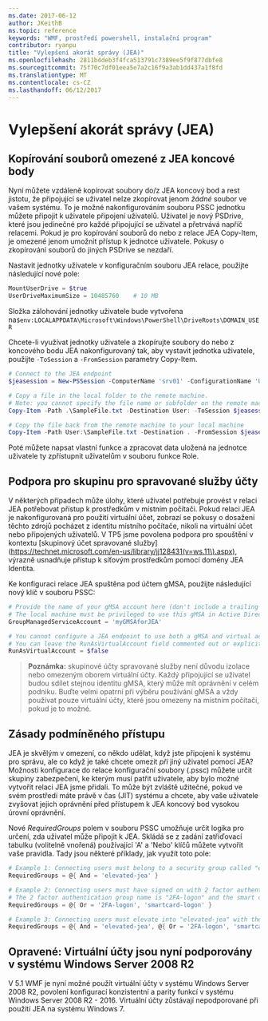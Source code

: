 ```yaml
---
ms.date: 2017-06-12
author: JKeithB
ms.topic: reference
keywords: "WMF, prostředí powershell, instalační program"
contributor: ryanpu
title: "Vylepšení akorát správy (JEA)"
ms.openlocfilehash: 2811b4deb3f4fca513791c7389ee5f9f877dbfe8
ms.sourcegitcommit: 75f70c7df01eea5e7a2c16f9a3ab1dd437a1f8fd
ms.translationtype: MT
ms.contentlocale: cs-CZ
ms.lasthandoff: 06/12/2017
---
```

# <a name="improvements-to-just-enough-administration-jea"></a>Vylepšení akorát správy (JEA)

## <a name="constrained-file-copy-tofrom-jea-endpoints"></a>Kopírování souborů omezené z JEA koncové body

Nyní můžete vzdáleně kopírovat soubory do/z JEA koncový bod a rest jistotu, že připojující se uživatel nelze zkopírovat jenom *žádné* soubor ve vašem systému.
To je možné nakonfigurováním souboru PSSC jednotku můžete připojit k uživatele připojení uživatelů.
Uživatel je nový PSDrive, které jsou jedinečné pro každé připojující se uživatel a přetrvává napříč relacemi.
Pokud je pro kopírování souborů do nebo z relace JEA Copy-Item, je omezené jenom umožnit přístup k jednotce uživatele.
Pokusy o zkopírování souborů do jiných PSDrive se nezdaří.

Nastavit jednotky uživatele v konfiguračním souboru JEA relace, použijte následující nové pole:

```powershell
MountUserDrive = $true
UserDriveMaximumSize = 10485760    # 10 MB
```

Složka zálohování jednotky uživatele bude vytvořena na`$env:LOCALAPPDATA\Microsoft\Windows\PowerShell\DriveRoots\DOMAIN_USER`

Chcete-li využívat jednotky uživatele a zkopírujte soubory do nebo z koncového bodu JEA nakonfigurovaný tak, aby vystavit jednotka uživatele, použijte `-ToSession` a `-FromSession` parametry Copy-Item.

```powershell
# Connect to the JEA endpoint
$jeasession = New-PSSession -ComputerName 'srv01' -ConfigurationName 'UserDemo'

# Copy a file in the local folder to the remote machine.
# Note: you cannot specify the file name or subfolder on the remote machine. You must exactly type "User:"
Copy-Item -Path .\SampleFile.txt -Destination User: -ToSession $jeasession

# Copy the file back from the remote machine to your local machine
Copy-Item -Path User:\SampleFile.txt -Destination . -FromSession $jeasession
```

Poté můžete napsat vlastní funkce a zpracovat data uložená na jednotce uživatele ty zpřístupnit uživatelům v souboru funkce Role.

## <a name="support-for-group-managed-service-accounts"></a>Podpora pro skupinu pro spravované služby účty

V některých případech může úlohy, které uživatel potřebuje provést v relaci JEA potřebovat přístup k prostředkům v místním počítači.
Pokud relaci JEA je nakonfigurovaná pro použití virtuální účet, zobrazí se pokusy o dosažení těchto zdrojů pocházet z identitu místního počítače, nikoli na virtuální účet nebo připojených uživatelů.
V TP5 jsme povolena podpora pro spouštění v kontextu [skupinový účet spravované služby] (https://technet.microsoft.com/en-us/library/jj128431(v=ws.11\).aspx), výrazně usnadňuje přístup k síťovým prostředkům pomocí domény JEA Identita.

Ke konfiguraci relace JEA spuštěna pod účtem gMSA, použijte následující nový klíč v souboru PSSC:

```powershell
# Provide the name of your gMSA account here (don't include a trailing $)
# The local machine must be privileged to use this gMSA in Active Directory
GroupManagedServiceAccount = 'myGMSAforJEA'

# You cannot configure a JEA endpoint to use both a gMSA and virtual account
# You can leave the RunAsVirtualAccount field commented out or explicitly set it to false
RunAsVirtualAccount = $false
```

> **Poznámka:** skupinové účty spravované služby není důvodu izolace nebo omezeným oborem virtuální účty.
> Každý připojující se uživatel budou sdílet stejnou identitu gMSA, který může mít oprávnění v celém podniku.
> Buďte velmi opatrní při výběru používání gMSA a vždy používat pouze virtuální účty, které jsou omezeny na místním počítači, pokud je to možné.

## <a name="conditional-access-policies"></a>Zásady podmíněného přístupu

JEA je skvělým v omezení, co někdo udělat, když jste připojeni k systému pro správu, ale co když je také chcete omezit *při* jiný uživatel pomocí JEA?
Možnosti konfigurace do relace konfigurační soubory (.pssc) můžete určit skupiny zabezpečení, ke kterým musí patřit uživatele, aby bylo možné vytvořit relaci JEA jsme přidali.
To může být zvláště užitečné, pokud ve svém prostředí máte právě v čas (JIT) systému a chcete, aby vaše uživatele zvyšovat jejich oprávnění před přístupem k JEA koncový bod vysokou úrovní oprávnění.

Nové *RequiredGroups* polem v souboru PSSC umožňuje určit logika pro určení, zda uživatel může připojit k JEA.
Skládá se z zadání zatřiďovací tabulku (volitelně vnořená) používající 'A' a 'Nebo' klíčů můžete vytvořit vaše pravidla.
Tady jsou některé příklady, jak využít toto pole:

```powershell
# Example 1: Connecting users must belong to a security group called "elevated-jea"
RequiredGroups = @{ And = 'elevated-jea' }

# Example 2: Connecting users must have signed on with 2 factor authentication or a smart card
# The 2 factor authentication group name is "2FA-logon" and the smart card group name is "smartcard-logon"
RequiredGroups = @{ Or = '2FA-logon', 'smartcard-logon' }

# Example 3: Connecting users must elevate into "elevated-jea" with their JIT system and have logged on with 2FA or a smart card
RequiredGroups = @{ And = 'elevated-jea', @{ Or = '2FA-logon', 'smartcard-logon' }}
```

## <a name="fixed-virtual-accounts-are-now-supported-on-windows-server-2008-r2"></a>Opravené: Virtuální účty jsou nyní podporovány v systému Windows Server 2008 R2
V 5.1 WMF je nyní možné použít virtuální účty v systému Windows Server 2008 R2, povolení konfigurací konzistentní a parity funkcí v systému Windows Server 2008 R2 - 2016.
Virtuální účty zůstávají nepodporované při použití JEA na systému Windows 7.

